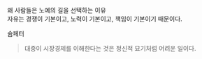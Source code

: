 왜 사람들은 노예의 길을 선택하는 이유  
자유는 경쟁이 기본이고, 노력이 기본이고, 책임이 기본이기 때문이다.

슘페터
>대중이 시장경제를 이해한다는 것은 정신적 묘기처럼 어려운 일이다.
